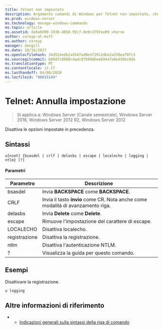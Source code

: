 ```yaml
---
title: Telnet non impostato
description: Argomento comandi di Windows per Telnet non impostato, che disattiva le opzioni impostate in precedenza.
ms.prod: windows-server
ms.technology: manage-windows-commands
ms.topic: article
ms.assetid: da9a0d99-1930-4858-93c7-0e9c3797ee09 vhorne
author: coreyp-at-msft
ms.author: coreyp
manager: dongill
ms.date: 10/16/2017
ms.openlocfilehash: 34d52eedb2a5547ad0e3f2912dbe2a250eaf8fc5
ms.sourcegitcommit: b00d7c8968c4adc8f699dbee694afe6ed36bc9de
ms.translationtype: MT
ms.contentlocale: it-IT
ms.lasthandoff: 04/08/2020
ms.locfileid: "80833144"
---
```

# <a name="telnet-unset"></a>Telnet: Annulla impostazione

>Si applica a: Windows Server (Canale semestrale), Windows Server 2016, Windows Server 2012 R2, Windows Server 2012

Disattiva le opzioni impostate in precedenza.   

## <a name="syntax"></a>Sintassi  
```  
u[nset] {bsasdel | crlf | delasbs | escape | localecho | logging | ntlm} [?]  
```  
#### <a name="parameters"></a>Parametri  
|Parametro|Descrizione|  
|-------|--------|  
|bsasdel|Invia **BACKSPACE** come **BACKSPACE**.|  
|CRLF|Invia il tasto **invio** come CR. Nota anche come modalità di avanzamento riga.|  
|delasbs|Invia **Delete** come **Delete**.|  
|escape|Rimuove l'impostazione del carattere di escape.|  
|LOCALECHO|Disattiva localecho.|  
|registrazione|Disattiva la registrazione.|  
|ntlm|Disattiva l'autenticazione NTLM.|  
|?|Visualizza la guida per questo comando.|  
## <a name="examples"></a><a name=BKMK_Examples></a>Esempi  
Disattivare la registrazione.  
```  
u logging  
```  
## <a name="additional-references"></a>Altre informazioni di riferimento  
-   - [Indicazioni generali sulla sintassi della riga di comando](command-line-syntax-key.md)  
